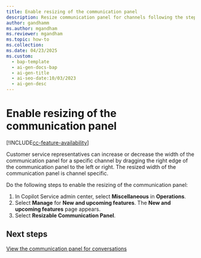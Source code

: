 ```yaml
---
title: Enable resizing of the communication panel
description: Resize communication panel for channels following the steps in Copilot Service admin center. 
author: gandhamm
ms.author: mgandham
ms.reviewer: mgandham
ms.topic: how-to 
ms.collection: 
ms.date: 04/23/2025
ms.custom:
  - bap-template
  - ai-gen-docs-bap
  - ai-gen-title
  - ai-seo-date:10/03/2023
  - ai-gen-desc
---
```


# Enable resizing of the communication panel

[!INCLUDE[cc-feature-availability](../../includes/cc-feature-availability.md)]

Customer service representatives can increase or decrease the width of the communication panel for a specific channel by dragging the right edge of the communication panel to the left or right. The resized width of the communication panel is channel specific.

Do the following steps to enable the resizing of the communication panel:

1. In Copilot Service admin center, select **Miscellaneous** in **Operations**.
1. Select **Manage** for **New and upcoming features**. The **New and upcoming features** page appears.
1. Select  **Resizable Communication Panel**.

## Next steps
[View the communication panel for conversations](../use/oc-conversation-control.md)